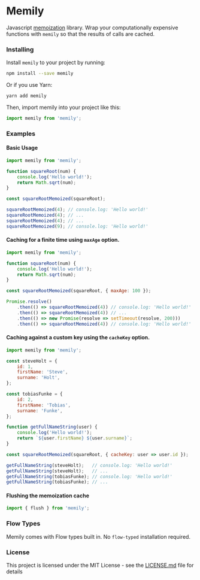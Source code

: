 # Memily

Javascript [memoization](https://en.wikipedia.org/wiki/Memoization) library. Wrap your computationally expensive functions with `memily` so that the results of calls are cached.

### Installing

Install `memily` to your project by running:

```bash
npm install --save memily
```

Or if you use Yarn:

```bash
yarn add memily
```

Then, import memily into your project like this:

```jsx
import memily from 'memily';
```

### Examples

#### Basic Usage

```jsx
import memily from 'memily';

function squareRoot(num) {
	console.log('Hello world!');
	return Math.sqrt(num);
}

const squareRootMemoized(squareRoot);

squareRootMemoized(4); // console.log: 'Hello world!'
squareRootMemoized(4); // ...
squareRootMemoized(4); // ...
squareRootMemoized(9); // console.log: 'Hello world!'
```

#### Caching for a finite time using `maxAge` option.

```jsx
import memily from 'memily';

function squareRoot(num) {
	console.log('Hello world!');
	return Math.sqrt(num);
}

const squareRootMemoized(squareRoot, { maxAge: 100 });

Promise.resolve()
	.then(() => squareRootMemoized(4)) // console.log: 'Hello world!'
	.then(() => squareRootMemoized(4)) // ...
	.then(() => new Promise(resolve => setTimeout(resolve, 200)))
	.then(() => squareRootMemoized(4)) // console.log: 'Hello world!'
```

#### Caching against a custom key using the `cacheKey` option.

```jsx
import memily from 'memily';

const steveHolt = {
	id: 1,
	firstName: 'Steve',
	surname: 'Holt',
};

const tobiasFunke = {
	id: 2,
	firstName: 'Tobias',
	surname: 'Funke',
};

function getFullNameString(user) {
	console.log('Hello world!');
	return `${user.firstName} ${user.surname}`;
}

const squareRootMemoized(squareRoot, { cacheKey: user => user.id });

getFullNameString(steveHolt);   // console.log: 'Hello world!'
getFullNameString(steveHolt);   // ...
getFullNameString(tobiasFunke); // console.log: 'Hello world!'
getFullNameString(tobiasFunke); // ...
```

#### Flushing the memoization cache

```jsx
import { flush } from 'memily';
```

### Flow Types

Memily comes with Flow types built in. No `flow-typed` installation required.

### License

This project is licensed under the MIT License - see the [LICENSE.md](LICENSE.md) file for details
